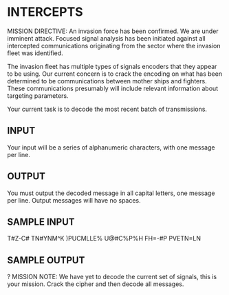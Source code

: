 <!-- RATING: MEDIUM -->
<!-- NAME:  INTERCEPTS -->
<!-- GENERATOR: generate.pl -->
# INTERCEPTS

MISSION DIRECTIVE: An invasion force has been confirmed. We are under imminent attack. Focused signal analysis has been initiated against all intercepted communications originating from the sector where the invasion fleet was identified.

The invasion fleet has multiple types of signals encoders that they appear to be using. Our current concern is to crack the encoding on what has been determined to be communications between mother ships and fighters. These communications presumably will include relevant information about targeting parameters.

Your current task is to decode the most recent batch of transmissions.

## INPUT
Your input will be a series of alphanumeric characters, with one message per line.

## OUTPUT
You must output the decoded message in all capital letters, one message per line. Output messages will have no spaces.

## SAMPLE INPUT
T#Z-C# TN#YNM^K )PUCMLLE% U@#C%P%H FH=-#P PVETN=LN

## SAMPLE OUTPUT
?
MISSION NOTE: We have yet to decode the current set of signals, this is your mission. Crack the cipher and then decode all messages.

